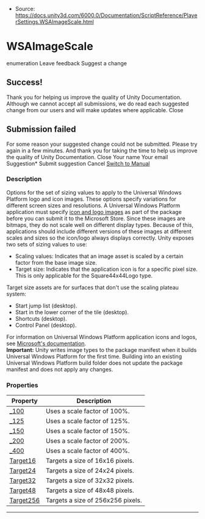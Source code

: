 * Source: https://docs.unity3d.com/6000.0/Documentation/ScriptReference/PlayerSettings.WSAImageScale.html

# WSAImageScale
enumeration
Leave feedback
Suggest a change
## Success!
Thank you for helping us improve the quality of Unity Documentation. Although we cannot accept all submissions, we do read each suggested change from our users and will make updates where applicable.
Close
## Submission failed
For some reason your suggested change could not be submitted. Please <a>try again</a> in a few minutes. And thank you for taking the time to help us improve the quality of Unity Documentation.
Close
Your name Your email Suggestion* Submit suggestion
Cancel
[Switch to Manual](https://docs.unity3d.com/6000.0/Documentation/Manual/class-PlayerSettings.html "Go to PlayerSettings Component in the Manual")
### Description
Options for the set of sizing values to apply to the Universal Windows Platform logo and icon images. These options specify variations for different screen sizes and resolutions.
A Universal Windows Platform application must specify [icon and logo images](https://docs.unity3d.com/6000.0/Documentation/ScriptReference/PlayerSettings.WSAImageType.html) as part of the package before you can submit it to the Microsoft Store. Since these images are bitmaps, they do not scale well on different display types. Because of this, applications should include different versions of these images at different scales and sizes so the icon/logo always displays correctly. Unity exposes two sets of sizing values to use: 
  * Scaling values: Indicates that an image asset is scaled by a certain factor from the base image size.
  * Target size: Indicates that the application icon is for a specific pixel size. This is only applicable for the Square44x44Logo type.


Target size assets are for surfaces that don't use the scaling plateau system: 
  * Start jump list (desktop).
  * Start in the lower corner of the tile (desktop).
  * Shortcuts (desktop).
  * Control Panel (desktop).


For information on Universal Windows Platform application icons and logos, see [Microsoft's documentation](https://docs.microsoft.com/en-us/windows/uwp/design/style/app-icons-and-logos).   
**Important:** Unity writes image types to the package manifest when it builds Universal Windows Platform for the first time. Building into an existing Universal Windows Platform build folder does not update the package manifest and does not apply any changes.
### Properties
Property | Description  
---|---  
[_100](https://docs.unity3d.com/6000.0/Documentation/ScriptReference/PlayerSettings.WSAImageScale.100.html) | Uses a scale factor of 100%.  
[_125](https://docs.unity3d.com/6000.0/Documentation/ScriptReference/PlayerSettings.WSAImageScale.125.html) | Uses a scale factor of 125%.  
[_150](https://docs.unity3d.com/6000.0/Documentation/ScriptReference/PlayerSettings.WSAImageScale.150.html) | Uses a scale factor of 150%.  
[_200](https://docs.unity3d.com/6000.0/Documentation/ScriptReference/PlayerSettings.WSAImageScale.200.html) | Uses a scale factor of 200%.  
[_400](https://docs.unity3d.com/6000.0/Documentation/ScriptReference/PlayerSettings.WSAImageScale.400.html) | Uses a scale factor of 400%.  
[Target16](https://docs.unity3d.com/6000.0/Documentation/ScriptReference/PlayerSettings.WSAImageScale.Target16.html) | Targets a size of 16x16 pixels.  
[Target24](https://docs.unity3d.com/6000.0/Documentation/ScriptReference/PlayerSettings.WSAImageScale.Target24.html) | Targets a size of 24x24 pixels.  
[Target32](https://docs.unity3d.com/6000.0/Documentation/ScriptReference/PlayerSettings.WSAImageScale.Target32.html) | Targets a size of 32x32 pixels.  
[Target48](https://docs.unity3d.com/6000.0/Documentation/ScriptReference/PlayerSettings.WSAImageScale.Target48.html) | Targets a size of 48x48 pixels.  
[Target256](https://docs.unity3d.com/6000.0/Documentation/ScriptReference/PlayerSettings.WSAImageScale.Target256.html) | Targets a size of 256x256 pixels.  
* * *
